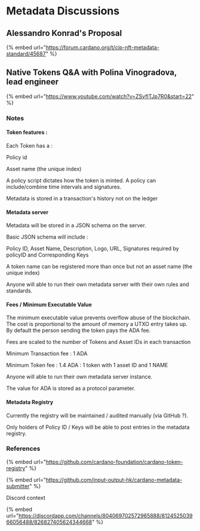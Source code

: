 # Metadata Discussions

## Alessandro Konrad's Proposal

{% embed url="https://forum.cardano.org/t/cip-nft-metadata-standard/45687" %}

## Native Tokens Q&A with Polina Vinogradova, lead engineer

{% embed url="https://www.youtube.com/watch?v=ZSvfITJp7R0&start=22" %}

### Notes

#### Token features :

Each Token has a :

Policy id

Asset name \(the unique index\)

A policy script dictates how the token is minted. A policy can include/combine time intervals and signatures.

Metadata is stored in a transaction's history not on the ledger

#### Metadata server

Metadata will be stored in a  JSON schema on the server.

Basic JSON schema will include :

Policy ID, Asset Name, Description, Logo, URL, Signatures required by policyID and Corresponding Keys

A token name can be registered more than once but not an asset name \(the unique index\)

Anyone will able to run their own metadata server with their own rules and standards. 

#### Fees / Minimum Executable Value

The minimum executable value prevents overflow abuse of the blockchain. The cost is proportional to the amount of memory a UTXO entry takes up. By default the person sending the token pays the ADA fee.

Fees are scaled to the number of Tokens and Asset IDs in each transaction

Minimum Transaction fee : 1 ADA

Minimum Token fee : 1.4 ADA : 1 token with 1 asset ID and 1 NAME

Anyone will able to run their own metadata server instance.

The value for ADA is stored as a protocol parameter.

#### Metadata Registry

Currently the registry will be maintained / audited manually \(via GitHub ?\). 

Only holders of Policy ID / Keys will be able to post entries in the metadata registry.  
 



### References

{% embed url="https://github.com/cardano-foundation/cardano-token-registry" %}

{% embed url="https://github.com/input-output-hk/cardano-metadata-submitter" %}

Discord context

{% embed url="https://discordapp.com/channels/804069702572965888/812452503966056488/826827405624344668" %}







